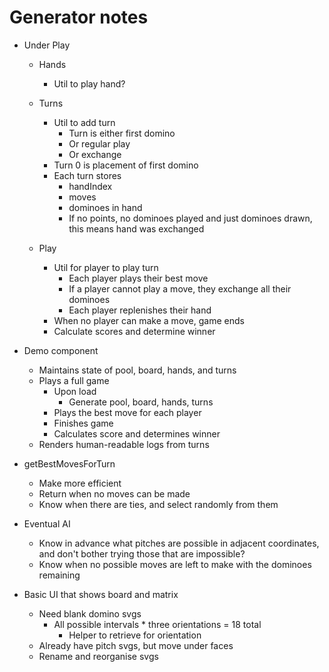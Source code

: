 # Generator notes
* Under Play
    * Hands
        * Util to play hand?

    * Turns
        * Util to add turn
            * Turn is either first domino
            * Or regular play
            * Or exchange
        * Turn 0 is placement of first domino
        * Each turn stores
            * handIndex
            * moves
            * dominoes in hand
            * If no points, no dominoes played and just dominoes drawn, this means hand was exchanged

    * Play
        * Util for player to play turn
            * Each player plays their best move
            * If a player cannot play a move, they exchange all their dominoes
            * Each player replenishes their hand
        * When no player can make a move, game ends
        * Calculate scores and determine winner

* Demo component
    * Maintains state of pool, board, hands, and turns
    * Plays a full game
        * Upon load
            * Generate pool, board, hands, turns
        * Plays the best move for each player
        * Finishes game
        * Calculates score and determines winner
    * Renders human-readable logs from turns

* getBestMovesForTurn
    * Make more efficient
    * Return when no moves can be made
    * Know when there are ties, and select randomly from them
* Eventual AI
    * Know in advance what pitches are possible in adjacent coordinates, and don't bother trying those that are impossible?
    * Know when no possible moves are left to make with the dominoes remaining

* Basic UI that shows board and matrix
    * Need blank domino svgs
        * All possible intervals * three orientations = 18 total
            * Helper to retrieve for orientation
    * Already have pitch svgs, but move under faces
    * Rename and reorganise svgs